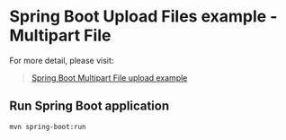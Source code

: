 # Spring Boot Upload Files example - Multipart File

For more detail, please visit:
> [Spring Boot Multipart File upload example](https://bezkoder.com/spring-boot-file-upload/)

## Run Spring Boot application
```
mvn spring-boot:run
```
